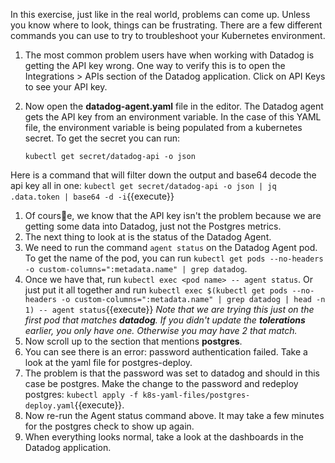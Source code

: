 In this exercise, just like in the real world, problems can come up. Unless you know where to look, things can be frustrating. There are a few different commands you can use to try to troubleshoot your Kubernetes environment. 

1. The most common problem users have when working with Datadog is getting the API key wrong. One way to verify this is to open the Integrations > APIs section of the Datadog application. Click on API Keys to see your API key. 
1. Now open the **datadog-agent.yaml** file in the editor. The Datadog agent gets the API key from an environment variable. In the case of this YAML file, the environment variable is being populated from a kubernetes secret. To get the secret you can run:

      `kubectl get secret/datadog-api -o json`

  Here is a command that will filter down the output and base64 decode the api key all in one: `kubectl get secret/datadog-api -o json | jq .data.token | base64 -d -i`{{execute}}

1. Of course, we know that the API key isn't the problem because we are getting some data into Datadog, just not the Postgres metrics.
1. The next thing to look at is the status of the Datadog Agent.
1. We need to run the command `agent status` on the Datadog Agent pod. To get the name of the pod, you can run `kubectl get pods --no-headers -o custom-columns=":metadata.name" | grep datadog`. 
1. Once we have that, run `kubectl exec <pod name> -- agent status`. Or just put it all together and run `kubectl exec $(kubectl get pods --no-headers -o custom-columns=":metadata.name" | grep datadog | head -n 1) -- agent status`{{execute}}
   *Note that we are trying this just on the first pod that matches **datadog**. If you didn't update the **tolerations** earlier, you only have one. Otherwise you may have 2 that match.*
2. Now scroll up to the section that mentions **postgres**.
3. You can see there is an error: password authentication failed. Take a look at the yaml file for postgres-deploy. 
4. The problem is that the password was set to datadog and should in this case be postgres. Make the change to the password and redeploy postgres: `kubectl apply -f k8s-yaml-files/postgres-deploy.yaml`{{execute}}.
5. Now re-run the Agent status command above. It may take a few minutes for the postgres check to show up again.
6. When everything looks normal, take a look at the dashboards in the Datadog application.